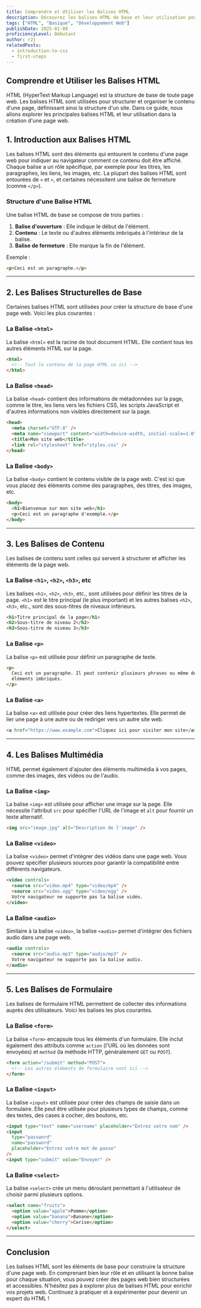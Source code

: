```yaml
---
title: Comprendre et Utiliser les Balises HTML
description: Découvrez les balises HTML de base et leur utilisation pour structurer le contenu d'une page web. Apprenez à créer des titres, des paragraphes, des liens, des images et des formulaires en HTML.
tags: ["HTML", "Basique", "Développement Web"]
publishDate: 2025-01-08
proficiencyLevel: Débutant
author: r2j
relatedPosts:
  - introduction-to-css
  - first-steps
---
```


## Comprendre et Utiliser les Balises HTML

HTML (HyperText Markup Language) est la structure de base de toute page web. Les balises HTML sont utilisées pour structurer et organiser le contenu d'une page, définissant ainsi la structure d'un site. Dans ce guide, nous allons explorer les principales balises HTML et leur utilisation dans la création d'une page web.

## 1. Introduction aux Balises HTML

Les balises HTML sont des éléments qui entourent le contenu d'une page web pour indiquer au navigateur comment ce contenu doit être affiché. Chaque balise a un rôle spécifique, par exemple pour les titres, les paragraphes, les liens, les images, etc. La plupart des balises HTML sont entourées de `<` et `>`, et certaines nécessitent une balise de fermeture (comme `</p>`).

### Structure d'une Balise HTML

Une balise HTML de base se compose de trois parties :

1. **Balise d'ouverture** : Elle indique le début de l'élément.
2. **Contenu** : Le texte ou d'autres éléments imbriqués à l'intérieur de la balise.
3. **Balise de fermeture** : Elle marque la fin de l'élément.

Exemple :

```html
<p>Ceci est un paragraphe.</p>
```

---

## 2. Les Balises Structurelles de Base

Certaines balises HTML sont utilisées pour créer la structure de base d'une page web. Voici les plus courantes :

### La Balise `<html>`

La balise `<html>` est la racine de tout document HTML. Elle contient tous les autres éléments HTML sur la page.

```html
<html>
  <!-- Tout le contenu de la page HTML va ici -->
</html>
```

### La Balise `<head>`

La balise `<head>` contient des informations de métadonnées sur la page, comme le titre, les liens vers les fichiers CSS, les scripts JavaScript et d'autres informations non visibles directement sur la page.

```html
<head>
  <meta charset="UTF-8" />
  <meta name="viewport" content="width=device-width, initial-scale=1.0" />
  <title>Mon site web</title>
  <link rel="stylesheet" href="styles.css" />
</head>
```

### La Balise `<body>`

La balise `<body>` contient le contenu visible de la page web. C'est ici que vous placez des éléments comme des paragraphes, des titres, des images, etc.

```html
<body>
  <h1>Bienvenue sur mon site web</h1>
  <p>Ceci est un paragraphe d'exemple.</p>
</body>
```

---

## 3. Les Balises de Contenu

Les balises de contenu sont celles qui servent à structurer et afficher les éléments de la page web.

### La Balise `<h1>`, `<h2>`, `<h3>`, etc

Les balises `<h1>`, `<h2>`, `<h3>`, etc., sont utilisées pour définir les titres de la page. `<h1>` est le titre principal (le plus important) et les autres balises `<h2>`, `<h3>`, etc., sont des sous-titres de niveaux inférieurs.

```html
<h1>Titre principal de la page</h1>
<h2>Sous-titre de niveau 2</h2>
<h3>Sous-titre de niveau 3</h3>
```

### La Balise `<p>`

La balise `<p>` est utilisée pour définir un paragraphe de texte.

```html
<p>
  Ceci est un paragraphe. Il peut contenir plusieurs phrases ou même des
  éléments imbriqués.
</p>
```

### La Balise `<a>`

La balise `<a>` est utilisée pour créer des liens hypertextes. Elle permet de lier une page à une autre ou de rediriger vers un autre site web.

```html
<a href="https://www.example.com">Cliquez ici pour visiter mon site</a>
```

---

## 4. Les Balises Multimédia

HTML permet également d'ajouter des éléments multimédia à vos pages, comme des images, des vidéos ou de l'audio.

### La Balise `<img>`

La balise `<img>` est utilisée pour afficher une image sur la page. Elle nécessite l'attribut `src` pour spécifier l'URL de l'image et `alt` pour fournir un texte alternatif.

```html
<img src="image.jpg" alt="Description de l'image" />
```

### La Balise `<video>`

La balise `<video>` permet d'intégrer des vidéos dans une page web. Vous pouvez spécifier plusieurs sources pour garantir la compatibilité entre différents navigateurs.

```html
<video controls>
  <source src="video.mp4" type="video/mp4" />
  <source src="video.ogg" type="video/ogg" />
  Votre navigateur ne supporte pas la balise vidéo.
</video>
```

### La Balise `<audio>`

Similaire à la balise `<video>`, la balise `<audio>` permet d'intégrer des fichiers audio dans une page web.

```html
<audio controls>
  <source src="audio.mp3" type="audio/mp3" />
  Votre navigateur ne supporte pas la balise audio.
</audio>
```

---

## 5. Les Balises de Formulaire

Les balises de formulaire HTML permettent de collecter des informations auprès des utilisateurs. Voici les balises les plus courantes.

### La Balise `<form>`

La balise `<form>` encapsule tous les éléments d'un formulaire. Elle inclut également des attributs comme `action` (l'URL où les données sont envoyées) et `method` (la méthode HTTP, généralement `GET` ou `POST`).

```html
<form action="/submit" method="POST">
  <!-- Les autres éléments de formulaire vont ici -->
</form>
```

### La Balise `<input>`

La balise `<input>` est utilisée pour créer des champs de saisie dans un formulaire. Elle peut être utilisée pour plusieurs types de champs, comme des textes, des cases à cocher, des boutons, etc.

```html
<input type="text" name="username" placeholder="Entrez votre nom" />
<input
  type="password"
  name="password"
  placeholder="Entrez votre mot de passe"
/>
<input type="submit" value="Envoyer" />
```

### La Balise `<select>`

La balise `<select>` crée un menu déroulant permettant à l'utilisateur de choisir parmi plusieurs options.

```html
<select name="fruits">
  <option value="apple">Pomme</option>
  <option value="banana">Banane</option>
  <option value="cherry">Cerise</option>
</select>
```

---

## Conclusion

Les balises HTML sont les éléments de base pour construire la structure d'une page web. En comprenant bien leur rôle et en utilisant la bonne balise pour chaque situation, vous pouvez créer des pages web bien structurées et accessibles. N'hésitez pas à explorer plus de balises HTML pour enrichir vos projets web. Continuez à pratiquer et à expérimenter pour devenir un expert du HTML !
